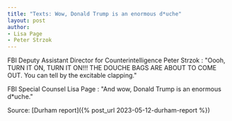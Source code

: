 ```yaml
---
title: "Texts: Wow, Donald Trump is an enormous d*uche"
layout: post
author:
- Lisa Page
- Peter Strzok
---
```


FBI Deputy Assistant Director for Counterintelligence Peter Strzok
: "Oooh, TURN IT ON, TURN IT ON!!! THE DOUCHE BAGS ARE ABOUT TO COME OUT. You can tell by the excitable clapping."

FBI Special Counsel Lisa Page
: "And wow, Donald Trump is an enormous d\*uche."

Source: [Durham report]({% post_url 2023-05-12-durham-report %})
